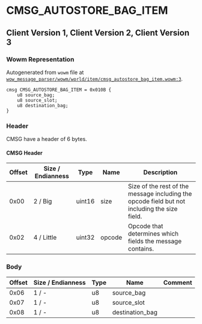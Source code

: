 # CMSG_AUTOSTORE_BAG_ITEM

## Client Version 1, Client Version 2, Client Version 3

### Wowm Representation

Autogenerated from `wowm` file at [`wow_message_parser/wowm/world/item/cmsg_autostore_bag_item.wowm:3`](https://github.com/gtker/wow_messages/tree/main/wow_message_parser/wowm/world/item/cmsg_autostore_bag_item.wowm#L3).
```rust,ignore
cmsg CMSG_AUTOSTORE_BAG_ITEM = 0x010B {
    u8 source_bag;
    u8 source_slot;
    u8 destination_bag;
}
```
### Header

CMSG have a header of 6 bytes.

#### CMSG Header

| Offset | Size / Endianness | Type   | Name   | Description |
| ------ | ----------------- | ------ | ------ | ----------- |
| 0x00   | 2 / Big           | uint16 | size   | Size of the rest of the message including the opcode field but not including the size field.|
| 0x02   | 4 / Little        | uint32 | opcode | Opcode that determines which fields the message contains.|

### Body

| Offset | Size / Endianness | Type | Name | Comment |
| ------ | ----------------- | ---- | ---- | ------- |
| 0x06 | 1 / - | u8 | source_bag |  |
| 0x07 | 1 / - | u8 | source_slot |  |
| 0x08 | 1 / - | u8 | destination_bag |  |

